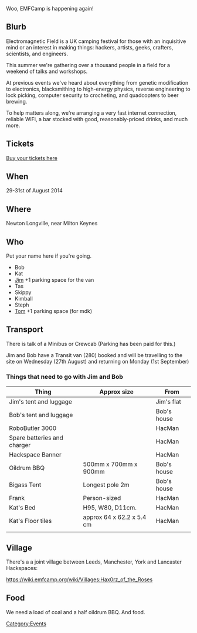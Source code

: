Woo, EMFCamp is happening again!

Blurb
-----

Electromagnetic Field is a UK camping festival for those with an
inquisitive mind or an interest in making things: hackers, artists,
geeks, crafters, scientists, and engineers.

This summer we're gathering over a thousand people in a field for a
weekend of talks and workshops.

At previous events we've heard about everything from genetic
modification to electronics, blacksmithing to high-energy physics,
reverse engineering to lock picking, computer security to crocheting,
and quadcopters to beer brewing.

To help matters along, we're arranging a very fast internet connection,
reliable WiFi, a bar stocked with good, reasonably-priced drinks, and
much more.

Tickets
-------

[Buy your tickets here](https://www.emfcamp.org/tickets/choose)

When
----

29-31st of August 2014

Where
-----

Newton Longville, near Milton Keynes

Who
---

Put your name here if you're going.

-   Bob
-   Kat
-   [Jim](User:Jmac "wikilink") +1 parking space for the van
-   Tas
-   Skippy
-   Kimball
-   Steph
-   [Tom](User:TBSliver "wikilink") +1 parking space (for mdk)

Transport
---------

There is talk of a Minibus or Crewcab (Parking has been paid for this.)

Jim and Bob have a Transit van (280) booked and will be travelling to
the site on Wednesday (27th August) and returning on Monday (1st
September)

### Things that need to go with Jim and Bob

| Thing                       | Approx size               | From        |
|-----------------------------|---------------------------|-------------|
| Jim's tent and luggage      |                           | Jim's flat  |
| Bob's tent and luggage      |                           | Bob's house |
| RoboButler 3000             |                           | HacMan      |
| Spare batteries and charger |                           | HacMan      |
| Hackspace Banner            |                           | HacMan      |
| Oildrum BBQ                 | 500mm x 700mm x 900mm     | Bob's house |
| Bigass Tent                 | Longest pole 2m           | Bob's house |
| Frank                       | Person-sized              | HacMan      |
| Kat's Bed                   | H95, W80, D11cm.          | HacMan      |
| Kat's Floor tiles           | approx 64 x 62.2 x 5.4 cm | HacMan      |
|                             |                           |             |

Village
-------

There's a a joint village between Leeds, Manchester, York and Lancaster
Hackspaces:

<https://wiki.emfcamp.org/wiki/Villages:Hax0rz_of_the_Roses>

Food
----

We need a load of coal and a half oildrum BBQ. And food.

[Category:Events](Category:Events "wikilink")